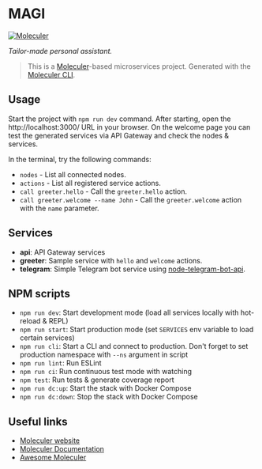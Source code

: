 # MAGI

[![Moleculer](https://badgen.net/badge/Powered%20by/Moleculer/0e83cd)](https://moleculer.services)

_Tailor-made personal assistant._

> This is a [Moleculer](https://moleculer.services/)-based microservices project. Generated with the [Moleculer CLI](https://moleculer.services/docs/0.14/moleculer-cli.html).

## Usage

Start the project with `npm run dev` command. 
After starting, open the http://localhost:3000/ URL in your browser. 
On the welcome page you can test the generated services via API Gateway and check the nodes & services.

In the terminal, try the following commands:

- `nodes` - List all connected nodes.
- `actions` - List all registered service actions.
- `call greeter.hello` - Call the `greeter.hello` action.
- `call greeter.welcome --name John` - Call the `greeter.welcome` action with the `name` parameter.

## Services

- **api**: API Gateway services
- **greeter**: Sample service with `hello` and `welcome` actions.
- **telegram**: Simple Telegram bot service using [node-telegram-bot-api](https://github.com/yagop/node-telegram-bot-api).

## NPM scripts

- `npm run dev`: Start development mode (load all services locally with hot-reload & REPL)
- `npm run start`: Start production mode (set `SERVICES` env variable to load certain services)
- `npm run cli`: Start a CLI and connect to production. Don't forget to set production namespace with `--ns` argument in script
- `npm run lint`: Run ESLint
- `npm run ci`: Run continuous test mode with watching
- `npm test`: Run tests & generate coverage report
- `npm run dc:up`: Start the stack with Docker Compose
- `npm run dc:down`: Stop the stack with Docker Compose

## Useful links

- [Moleculer website](https://moleculer.services/)
- [Moleculer Documentation](https://moleculer.services/docs/0.14/)
- [Awesome Moleculer](https://github.com/moleculerjs/awesome-moleculer)

